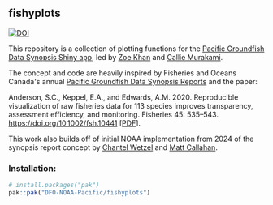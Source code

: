 ## fishyplots

[![DOI](https://zenodo.org/badge/1012008498.svg)](https://doi.org/10.5281/zenodo.15932836)

This repository is a collection of plotting functions for the [Pacific Groundfish Data Synopsis Shiny app](https://github.com/DFO-NOAA-Pacific/shinyfishyplots), led by [Zoe Khan](https://github.com/ZoeKhan1) and [Callie Murakami](https://github.com/calmurakami). 

The concept and code are heavily inspired by Fisheries and Oceans Canada's annual [Pacific Groundfish Data Synopsis Reports](https://github.com/pbs-assess/gfsynopsis) and the paper:

Anderson, S.C., Keppel, E.A., and Edwards, A.M. 2020. Reproducible visualization of raw fisheries data for 113 species improves transparency, assessment efficiency, and monitoring. Fisheries 45: 535–543. <https://doi.org/10.1002/fsh.10441> [[PDF](https://drive.google.com/file/d/1-eLZFvEK9FxrKJPQ-AiojI30siYyfrUr/view?usp=sharing)].

This work also builds off of initial NOAA implementation from 2024 of the synopsis report concept by
[Chantel Wetzel](https://github.com/DFO-NOAA-Pacific/gfsynopsis-noaa) and [Matt Callahan](https://github.com/MattCallahan-NOAA/gapproductssynopsis).

### Installation:

```r
# install.packages("pak")
pak::pak("DFO-NOAA-Pacific/fishyplots")
```
